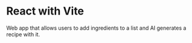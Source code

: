 # React with Vite

Web app that allows users to add ingredients to a list and AI generates a recipe with it.

